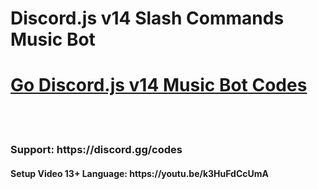 # Discord.js v14 Slash Commands Music Bot
<h1><a href="https://codeshare.me/c/xyuf2q1bon6e9k5z" rel="follow">Go Discord.js v14 Music Bot Codes</a></h1><br><br>
<h3>Support: https://discord.gg/codes</h3>
<h4>Setup Video 13+ Language: https://youtu.be/k3HuFdCcUmA</h4>
